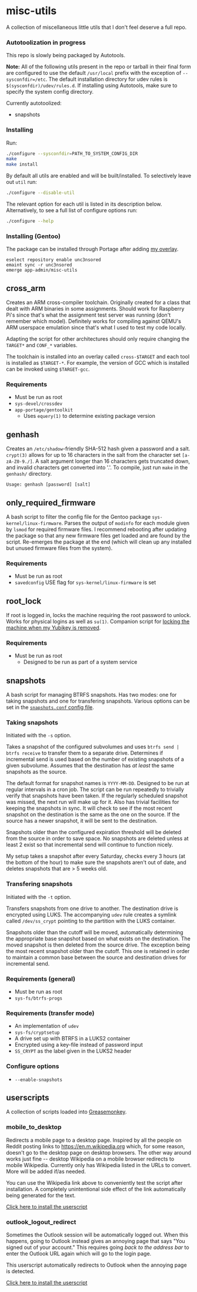 # misc-utils
A collection of miscellaneous little utils that I don't feel deserve a full repo.

### Autotoolization in progress
This repo is slowly being packaged by Autotools.

**Note:** All of the following utils present in the repo or tarball in their final form are configured to use the default `/usr/local` prefix with the exception of `--sysconfdir=/etc`.
The default installation directory for udev rules is `$(sysconfdir)/udev/rules.d`.
If installing using Autotools, make sure to specify the system config directory.

Currently autotoolized:
 * snapshots

### Installing
Run:
```bash
./configure --sysconfdir=PATH_TO_SYSTEM_CONFIG_DIR
make
make install
```

By default all utils are enabled and will be built/installed.
To selectively leave out `util` run:
```bash
./configure --disable-util
```

The relevant option for each util is listed in its description below.
Alternatively, to see a full list of configure options run:
```bash
./configure --help
```

### Installing (Gentoo)
The package can be installed through Portage after adding [my overlay][unc3nsored].
```
eselect repository enable unc3nsored
emaint sync -r unc3nsored
emerge app-admin/misc-utils
```

## cross\_arm
Creates an ARM cross-compiler toolchain.
Originally created for a class that dealt with ARM binaries in some assignments.
Should work for Raspberry Pi's since that's what the assignment test server was running (don't remember which model).
Definitely works for compiling against QEMU's ARM userspace emulation since that's what I used to test my code locally.

Adapting the script for other architectures should only require changing the `TARGET*` and `CONF_*` variables.

The toolchain is installed into an overlay called `cross-$TARGET` and each tool is installed as `$TARGET-*`.
For example, the version of GCC which is installed can be invoked using `$TARGET-gcc`.

### Requirements
 * Must be run as root
 * `sys-devel/crossdev`
 * `app-portage/gentoolkit`
   * Uses `equery(1)` to determine existing package version

## genhash
Creates an `/etc/shadow`-friendly SHA-512 hash given a password and a salt.
`crypt(3)` allows for up to 16 characters in the salt from the character set `[a-zA-Z0-9./]`.
A salt argument longer than 16 characters gets truncated down, and invalid characters get converted into '.'.
To compile, just run `make` in the `genhash/` directory.

```
Usage: genhash [password] [salt]
```

## only\_required\_firmware
A bash script to filter the config file for the Gentoo package `sys-kernel/linux-firmware`.
Parses the output of `modinfo` for each module given by `lsmod` for required firmware files.
I recommend rebooting after updating the package so that any new firmware files get loaded and are found by the script.
Re-emerges the package at the end (which will clean up any installed but unused firmware files from the system).

### Requirements
 * Must be run as root
 * `savedconfig` USE flag for `sys-kernel/linux-firmware` is set

## root\_lock
If root is logged in, locks the machine requiring the root password to unlock.
Works for physical logins as well as `su(1)`.
Companion script for [locking the machine when my Yubikey is removed][yubikey].

### Requirements
 * Must be run as root
   * Designed to be run as part of a system service

## snapshots
A bash script for managing BTRFS snapshots.
Has two modes: one for taking snapshots and one for transfering snapshots.
Various options can be set in the [`snapshots.conf` config file][snapshots config].

### Taking snapshots
Initiated with the `-s` option.

Takes a snapshot of the configured subvolumes and uses `btrfs send | btrfs receive` to transfer them to a separate drive.
Determines if incremental send is used based on the number of existing snapshots of a given subvolume.
Assumes that the destination has _at least_ the same snapshots as the source.

The default format for snapshot names is `YYYY-MM-DD`.
Designed to be run at regular intervals in a cron job.
The script can be run repeatedly to trivially verify that snapshots have been taken.
If the regularly scheduled snapshot was missed, the next run will make up for it.
Also has trivial facilities for keeping the snapshots in sync.
It will check to see if the most recent snapshot on the destination is the same as the one on the source.
If the source has a newer snapshot, it will be sent to the destination.

Snapshots older than the configured expiration threshold will be deleted from the source in order to save space.
No snapshots are deleted unless at least 2 exist so that incremental send will continue to function nicely.

My setup takes a snapshot after every Saturday, checks every 3 hours (at the bottom of the hour) to make sure the snapshots aren't out of date, and deletes snapshots that are > 5 weeks old.

### Transfering snapshots
Initiated with the `-t` option.

Transfers snapshots from one drive to another.
The destination drive is encrypted using LUKS.
The accompanying `udev` rule creates a symlink called `/dev/ss_crypt` pointing to the partition with the LUKS container.

Snapshots older than the cutoff will be moved, automatically determining the appropriate base snapshot based on what exists on the destination.
The moved snapshot is then deleted from the source drive.
The exception being the most recent snapshot older than the cutoff.
This one is retained in order to maintain a common base between the source and destination drives for incremental send.

### Requirements (general)
* Must be run as root
* `sys-fs/btrfs-progs`

### Requirements (transfer mode)
* An implementation of `udev`
* `sys-fs/cryptsetup`
* A drive set up with BTRFS in a LUKS2 container
* Encrypted using a key-file instead of password input
* `SS_CRYPT` as the label given in the LUKS2 header

### Configure options
* `--enable-snapshots`

## userscripts
A collection of scripts loaded into [Greasemonkey](https://www.greasespot.net).

### mobile\_to\_desktop
Redirects a mobile page to a desktop page.
Inspired by all the people on Reddit posting links to https://en.m.wikipedia.org which, for some reason, doesn't go to the desktop page on desktop browsers.
The other way around works just fine -- desktop Wikipedia on a mobile browser redirects to mobile Wikipedia.
Currently only has Wikipedia listed in the URLs to convert.
More will be added if/as needed.

You can use the Wikipedia link above to conveniently test the script after installation.
A completely unintentional side effect of the link automatically being generated for the text.

[Click here to install the userscript](https://github.com/xxc3nsoredxx/misc-utils/raw/master/userscripts/mobile_to_desktop.user.js)

### outlook\_logout\_redirect
Sometimes the Outlook session will be automatically logged out.
When this happens, going to Outlook instead gives an annoying page that says "You signed out of your account."
This requires going _back to the address bar_ to enter the Outlook URL again which will go to the login page.

This userscript automatically redirects to Outlook when the annoying page is detected.

[Click here to install the userscript][outlook redir]


<!-- link refs -->
[unc3nsored]: https://github.com/xxc3nsoredxx/unc3nsored
[yubikey]: https://github.com/xxc3nsoredxx/xxc3nsoredxx/tree/master/yubikey_linux_2fa
[snapshots config]: snapshots/snapshots.conf
[outlook redir]: https://github.com/xxc3nsoredxx/misc-utils/raw/master/userscripts/outlook_logout_redirect.user.js
